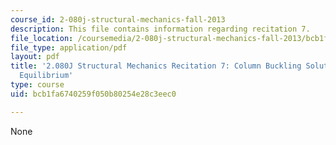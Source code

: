 ```yaml
---
course_id: 2-080j-structural-mechanics-fall-2013
description: This file contains information regarding recitation 7.
file_location: /coursemedia/2-080j-structural-mechanics-fall-2013/bcb1fa6740259f050b80254e28c3eec0_MIT2_080JF13_Recitation7.pdf
file_type: application/pdf
layout: pdf
title: '2.080J Structural Mechanics Recitation 7: Column Buckling Solutions Using
  Equilibrium'
type: course
uid: bcb1fa6740259f050b80254e28c3eec0

---
```

None